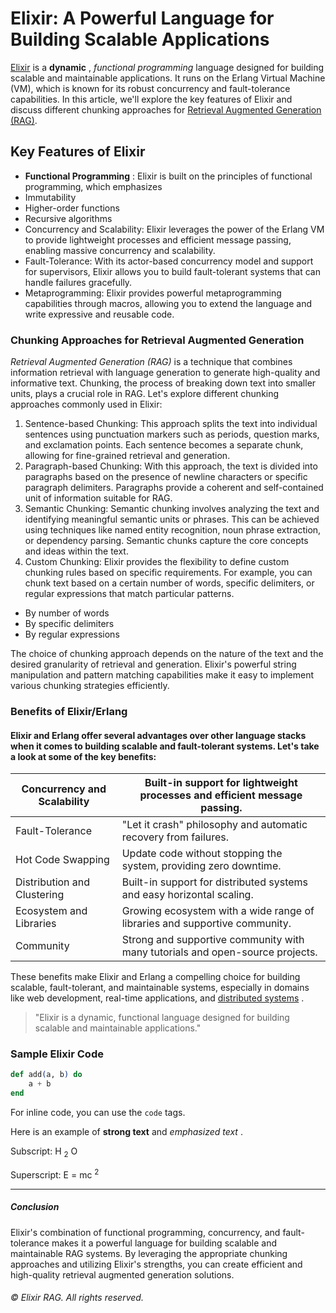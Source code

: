 # Elixir: A Powerful Language for Building Scalable Applications
 
[Elixir](https://elixir-lang.org) is a **dynamic** , *functional programming* language designed for building scalable and maintainable applications. It runs on the Erlang Virtual Machine (VM), which is known for its robust concurrency and fault-tolerance capabilities. In this article, we'll explore the key features of Elixir and discuss different chunking approaches for [Retrieval Augmented Generation (RAG)](https://github.blog/2024-04-04-what-is-retrieval-augmented-generation-and-what-does-it-do-for-generative-ai).
 
## Key Features of Elixir
 
- **Functional Programming** : Elixir is built on the principles of functional programming, which emphasizes 
- Immutability
- Higher-order functions
- Recursive algorithms
- Concurrency and Scalability: Elixir leverages the power of the Erlang VM to provide lightweight processes and efficient message passing, enabling massive concurrency and scalability.
- Fault-Tolerance: With its actor-based concurrency model and support for supervisors, Elixir allows you to build fault-tolerant systems that can handle failures gracefully.
- Metaprogramming: Elixir provides powerful metaprogramming capabilities through macros, allowing you to extend the language and write expressive and reusable code.
 
### Chunking Approaches for Retrieval Augmented Generation
 
*Retrieval Augmented Generation (RAG)* is a technique that combines information retrieval with language generation to generate high-quality and informative text. Chunking, the process of breaking down text into smaller units, plays a crucial role in RAG. Let's explore different chunking approaches commonly used in Elixir:
 
1. Sentence-based Chunking: This approach splits the text into individual sentences using punctuation markers such as periods, question marks, and exclamation points. Each sentence becomes a separate chunk, allowing for fine-grained retrieval and generation.
2. Paragraph-based Chunking: With this approach, the text is divided into paragraphs based on the presence of newline characters or specific paragraph delimiters. Paragraphs provide a coherent and self-contained unit of information suitable for RAG.
3. Semantic Chunking: Semantic chunking involves analyzing the text and identifying meaningful semantic units or phrases. This can be achieved using techniques like named entity recognition, noun phrase extraction, or dependency parsing. Semantic chunks capture the core concepts and ideas within the text.
4. Custom Chunking: Elixir provides the flexibility to define custom chunking rules based on specific requirements. For example, you can chunk text based on a certain number of words, specific delimiters, or regular expressions that match particular patterns. 
- By number of words
- By specific delimiters
- By regular expressions
 
The choice of chunking approach depends on the nature of the text and the desired granularity of retrieval and generation. Elixir's powerful string manipulation and pattern matching capabilities make it easy to implement various chunking strategies efficiently.
 
### Benefits of Elixir/Erlang
 
#### Elixir and Erlang offer several advantages over other language stacks when it comes to building scalable and fault-tolerant systems. Let's take a look at some of the key benefits:
 
| Concurrency and Scalability | Built-in support for lightweight processes and efficient message passing. |
| --- | --- |
| Fault-Tolerance | "Let it crash" philosophy and automatic recovery from failures. |
| Hot Code Swapping | Update code without stopping the system, providing zero downtime. |
| Distribution and Clustering | Built-in support for distributed systems and easy horizontal scaling. |
| Ecosystem and Libraries | Growing ecosystem with a wide range of libraries and supportive community. |
| Community | Strong and supportive community with many tutorials and open-source projects. |
 
These benefits make Elixir and Erlang a compelling choice for building scalable, fault-tolerant, and maintainable systems, especially in domains like web development, real-time applications, and <u>distributed systems</u> .
 
> "Elixir is a dynamic, functional language designed for building scalable and maintainable applications."
 
### Sample Elixir Code
 
```elixir
def add(a, b) do
    a + b
end
```
 
For inline code, you can use the `code` tags.
 
Here is an example of **strong text** and *emphasized text* .
 
Subscript: H <sub>2</sub> O
 
Superscript: E = mc <sup>2</sup>
 

---

 
##### Conclusion
 
Elixir's combination of functional programming, concurrency, and fault-tolerance makes it a powerful language for building scalable and maintainable RAG systems. By leveraging the appropriate chunking approaches and utilizing Elixir's strengths, you can create efficient and high-quality retrieval augmented generation solutions.
 
###### © Elixir RAG. All rights reserved.
